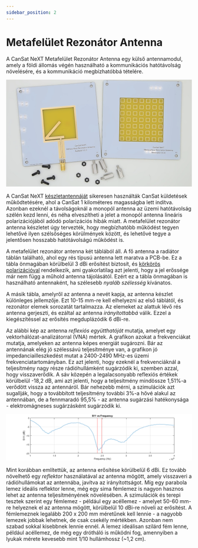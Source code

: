 ```yaml
---
sidebar_position: 2
---
```


# Metafelület Rezonátor Antenna

A CanSat NeXT Metafelület Rezonátor Antenna egy külső antennamodul, amely a földi állomás végén használható a kommunikációs hatótávolság növelésére, és a kommunikáció megbízhatóbbá tételére.

![CanSat NeXT Metafelület Rezonátor Antenna](./img/resonator_antenna.png)

A CanSat NeXT [készletantennáját](./../CanSat-hardware/communication#quarter-wave-antenna) sikeresen használták CanSat küldetések működtetésére, ahol a CanSat 1 kilométeres magasságba lett indítva. Azonban ezeknél a távolságoknál a monopól antenna az üzemi hatótávolság szélén kezd lenni, és néha elveszítheti a jelet a monopól antenna lineáris polarizációjából adódó polarizációs hibák miatt. A metafelület rezonátor antenna készletet úgy tervezték, hogy megbízhatóbb működést tegyen lehetővé ilyen szélsőséges körülmények között, és lehetővé tegye a jelentősen hosszabb hatótávolságú működést is.

A metafelület rezonátor antenna két táblából áll. A fő antenna a radiátor táblán található, ahol egy rés típusú antenna lett maratva a PCB-be. Ez a tábla önmagában körülbelül 3 dBi erősítést biztosít, és [körkörös polarizációval](https://en.wikipedia.org/wiki/Circular_polarization) rendelkezik, ami gyakorlatilag azt jelenti, hogy a jel erőssége már nem függ a műhold antenna tájolásától. Ezért ez a tábla önmagában is használható antennaként, ha szélesebb *nyaláb szélesség* kívánatos.

A másik tábla, amelyről az antenna a nevét kapja, az antenna készlet különleges jellemzője. Ezt 10-15 mm-re kell elhelyezni az első táblától, és rezonátor elemek sorozatát tartalmazza. Az elemeket az alattuk lévő rés antenna gerjeszti, és ezáltal az antenna *irányítottabbá* válik. Ezzel a kiegészítéssel az erősítés megduplázódik 6 dBi-re.

Az alábbi kép az antenna *reflexiós együtthatóját* mutatja, amelyet egy vektorhálózat-analizátorral (VNA) mértek. A grafikon azokat a frekvenciákat mutatja, amelyeken az antenna képes energiát sugározni. Bár az antennának elég jó szélessávú teljesítménye van, a grafikon jó impedanciailleszkedést mutat a 2400-2490 MHz-es üzemi frekvenciatartományban. Ez azt jelenti, hogy ezeknél a frekvenciáknál a teljesítmény nagy része rádióhullámként sugárzódik ki, szemben azzal, hogy visszaverődik. A sáv közepén a legalacsonyabb reflexiós értékek körülbelül -18,2 dB, ami azt jelenti, hogy a teljesítmény mindössze 1,51%-a verődött vissza az antennáról. Bár nehezebb mérni, a szimulációk azt sugallják, hogy a továbbított teljesítmény további 3%-a hővé alakul az antennában, de a fennmaradó 95,5% - az antenna sugárzási hatékonysága - elektromágneses sugárzásként sugárzódik ki.

![CanSat NeXT Metafelület Rezonátor Antenna](./img/antenna_s11.png)

Mint korábban említettük, az antenna erősítése körülbelül 6 dBi. Ez tovább növelhető egy *reflektor* használatával az antenna mögött, amely visszaveri a rádióhullámokat az antennába, javítva az irányítottságot. Míg egy parabola lemez ideális reflektor lenne, még egy sima fémlemez is nagyon hasznos lehet az antenna teljesítményének növelésében. A szimulációk és terepi tesztek szerint egy fémlemez - például egy acéllemez - amelyet 50-60 mm-re helyeznek el az antenna mögött, körülbelül 10 dBi-re növeli az erősítést. A fémlemeznek legalább 200 x 200 mm méretűnek kell lennie - a nagyobb lemezek jobbak lehetnek, de csak csekély mértékben. Azonban nem szabad sokkal kisebbnek lennie ennél. A lemez ideálisan szilárd fém lenne, például acéllemez, de még egy drótháló is működni fog, amennyiben a lyukak mérete kevesebb mint 1/10 hullámhossz (~1,2 cm).